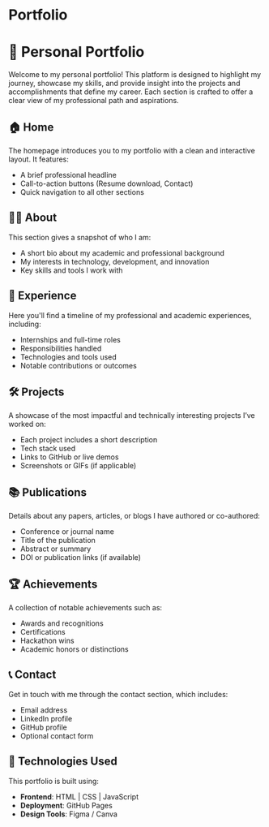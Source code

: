 # Portfolio
# 🌟 Personal Portfolio

Welcome to my personal portfolio! This platform is designed to highlight my journey, showcase my skills, and provide insight into the projects and accomplishments that define my career. Each section is crafted to offer a clear view of my professional path and aspirations.

## 🏠 Home

The homepage introduces you to my portfolio with a clean and interactive layout. It features:

- A brief professional headline
- Call-to-action buttons (Resume download, Contact)
- Quick navigation to all other sections

## 👩‍💻 About

This section gives a snapshot of who I am:

- A short bio about my academic and professional background
- My interests in technology, development, and innovation
- Key skills and tools I work with

## 💼 Experience

Here you'll find a timeline of my professional and academic experiences, including:

- Internships and full-time roles
- Responsibilities handled
- Technologies and tools used
- Notable contributions or outcomes

## 🛠️ Projects

A showcase of the most impactful and technically interesting projects I’ve worked on:

- Each project includes a short description
- Tech stack used
- Links to GitHub or live demos
- Screenshots or GIFs (if applicable)

## 📚 Publications

Details about any papers, articles, or blogs I have authored or co-authored:

- Conference or journal name
- Title of the publication
- Abstract or summary
- DOI or publication links (if available)

## 🏆 Achievements

A collection of notable achievements such as:

- Awards and recognitions
- Certifications
- Hackathon wins
- Academic honors or distinctions

## 📞 Contact

Get in touch with me through the contact section, which includes:

- Email address
- LinkedIn profile
- GitHub profile
- Optional contact form

## 🚀 Technologies Used

This portfolio is built using:

- **Frontend**: HTML | CSS | JavaScript 
- **Deployment**: GitHub Pages
- **Design Tools**: Figma / Canva 

